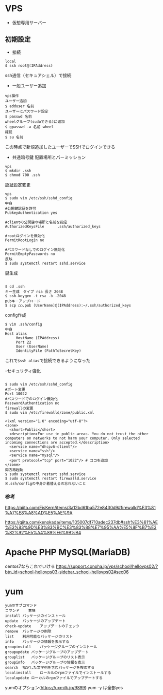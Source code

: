 # VPS
- 仮想専用サーバー

## 初期設定
- 接続

```
local
$ ssh root@(IPAddress)
```
ssh通信（セキュアシェル）で接続

- 一般ユーザー追加
```
vps操作
ユーザー追加
$ adduser 名前
ユーザーにパスワード設定
$ passwd 名前
wheelグループ(sudoできる)に追加
$ gpasswd -a 名前 wheel
確認
$ su 名前
```
この時点で新規追加したユーザーでSSHでログインできる

- 共通暗号鍵
配置場所とパーミッション
```
vps
$ mkdir .ssh
$ chmod 700 .ssh
```
認証設定変更
```
vps
$ sudo vim /etc/ssh/sshd_config
中身
#公開鍵認証を許可
PubkeyAuthentication yes

#clientの公開鍵の場所と名前を指定
AuthorizedKeysFile      .ssh/authorized_keys

#rootログインを無効化
PermitRootLogin no

#パスワードなしでのログイン無効化
PermitEmptyPasswords no
反映
$ sudo systemctl restart sshd.service
```
鍵生成
```

$ cd .ssh
キー生成　タイプ rsa 長さ 2048
$ ssh-keygen -t rsa -b -2048 
pubキーアップロード
$ scp ◯◯.pub (UserName)@(IPAddress):~/.ssh/authorized_keys
```
config作成
```
$ vim .ssh/config
中身
Host alias
     HostName (IPAddress)
     Port 22
     User (UserName)
     IdentityFile (PathToSecretKey)
```
これで`$ssh alias`で接続できるようになった

-セキュリティ強化

```

$ sudo vim /etc/ssh/sshd_config
#ポート変更
Port 10022
#パスワードでのログイン無効化
PasswordAuthentication no
firewallの変更
$ sudo vim /etc/firewalld/zone/public.xml

<?xml version="1.0" encoding="utf-8"?>
<zone>
  <short>Public</short>
  <description>For use in public areas. You do not trust the other computers on networks to not harm your computer. Only selected incoming connections are accepted.</description>
  <service name="dhcpv6-client"/>
  <service name="ssh"/>
  <service name="mysql"/>
  <port protocol="tcp" port="1022"/> # ココを追加
</zone>
両方再起動
$ sudo systemctl restart sshd.service
$ sudo systemctl restart firewalld.service
※.ssh/configの中身か着替えるの忘れないこと
```

### 参考
https://qiita.com/EisKern/items/3a12bd61ba572e8430d9#firewalld%E3%81%A7%E8%A8%AD%E5%AE%9A

https://qiita.com/kenokada/items/105007df710adec237db#ssh%E3%81%AE%E3%83%9D%E3%83%BC%E3%83%88%E7%95%AA%E5%8F%B7%E3%82%92%E5%A4%89%E6%9B%B4

# Apache PHP MySQL(MariaDB)
centos7ならこれでいける
https://support.conoha.jp/vps/school/hellovps02/?btn_id=school-hellovps03-sidebar_school-hellovps02#sec06

# yum

```
yumのサブコマンド
コマンド	意味
install	パッケージのインストール
update	パッケージのアップデート
check-update	アップデートのチェック
remove	パッケージの削除
list	利用可能なパッケージのリスト
info	パッケージの情報を表示する
groupinstall	パッケージグループのインストール
groupupdate	パッケージグループのアップデート
grouplist	パッケージグループのリスト表示
groupinfo	パッケージグループの情報を表示
search	指定した文字列を含むパッケージを検索する
localinstall	ローカルのrpmファイルでインストールする
localupdate	ローカルのrpmファイルでアップデートする
```
yumのオプション(https://uxmilk.jp/9899)
yum -y は全部yes

